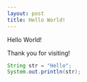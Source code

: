 ```yaml
---
layout: post
title: Hello World!
---
```


Hello World!

Thank you for visiting!

```java
String str = "Hello";
System.out.println(str);
```
